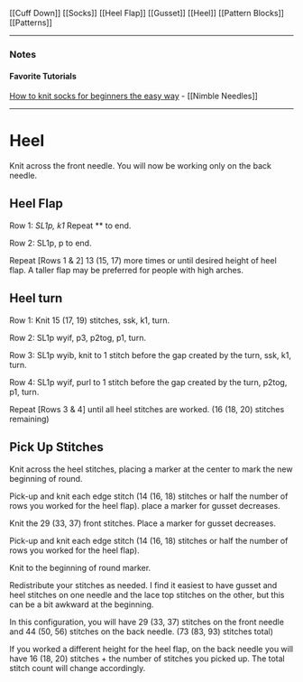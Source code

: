 [[Cuff Down]] [[Socks]] [[Heel Flap]] [[Gusset]] [[Heel]] [[Pattern Blocks]] [[Patterns]]

---
### Notes
#### Favorite Tutorials
[How to knit socks for beginners the easy way](https://nimble-needles.com/tutorials/how-to-knit-socks-for-beginners-the-easy-way/) - [[Nimble Needles]]

---
# Heel

Knit across the front needle. You will now be working only on the back needle.

## Heel Flap

Row 1: *SL1p, k1* Repeat ** to end.

Row 2: SL1p, p to end.

Repeat [Rows 1 & 2] 13 (15, 17) more times or until desired height of heel flap. A taller flap may be preferred for people with high arches.

## Heel turn

Row 1: Knit 15 (17, 19) stitches, ssk, k1, turn.

Row 2: SL1p wyif, p3, p2tog, p1, turn.

Row 3: SL1p wyib, knit to 1 stitch before the gap created by the turn, ssk, k1, turn.

Row 4: SL1p wyif, purl to 1 stitch before the gap created by the turn, p2tog, p1, turn.

Repeat [Rows 3 & 4] until all heel stitches are worked. (16 (18, 20) stitches remaining)

## Pick Up Stitches

Knit across the heel stitches, placing a marker at the center to mark the new beginning of round.

Pick-up and knit each edge stitch (14 (16, 18) stitches or half the number of rows you worked for the heel flap). place a marker for gusset decreases.

Knit the 29 (33, 37) front stitches. Place a marker for gusset decreases.

Pick-up and knit each edge stitch (14 (16, 18) stitches or half the number of rows you worked for the heel flap).

Knit to the beginning of round marker. 

Redistribute your stitches as needed. I find it easiest to have gusset and heel stitches on one needle and the lace top stitches on the other, but this can be a bit awkward at the beginning. 

In this configuration, you will have 29 (33, 37) stitches on the front needle and 44 (50, 56) stitches on the back needle. (73 (83, 93) stitches total) 

If you worked a different height for the heel flap, on the back needle you will have 16 (18, 20) stitches + the number of stitches you picked up. The total stitch count will change accordingly.